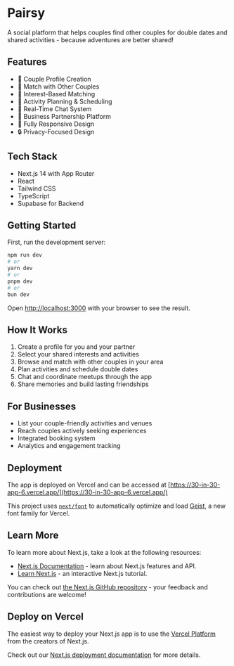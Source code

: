 # Pairsy

A social platform that helps couples find other couples for double dates and shared activities - because adventures are better shared!

## Features

- 👥 Couple Profile Creation
- 🤝 Match with Other Couples
- 🎯 Interest-Based Matching
- 📅 Activity Planning & Scheduling
- 💬 Real-Time Chat System
- 🏢 Business Partnership Platform
- 📱 Fully Responsive Design
- 🔒 Privacy-Focused Design

## Tech Stack

- Next.js 14 with App Router
- React
- Tailwind CSS
- TypeScript
- Supabase for Backend

## Getting Started

First, run the development server:

```bash
npm run dev
# or
yarn dev
# or
pnpm dev
# or
bun dev
```

Open [http://localhost:3000](http://localhost:3000) with your browser to see the result.

## How It Works

1. Create a profile for you and your partner
2. Select your shared interests and activities
3. Browse and match with other couples in your area
4. Plan activities and schedule double dates
5. Chat and coordinate meetups through the app
6. Share memories and build lasting friendships

## For Businesses

- List your couple-friendly activities and venues
- Reach couples actively seeking experiences
- Integrated booking system
- Analytics and engagement tracking

## Deployment

The app is deployed on Vercel and can be accessed at [https://30-in-30-app-6.vercel.app/](https://30-in-30-app-6.vercel.app/)

This project uses [`next/font`](https://nextjs.org/docs/app/building-your-application/optimizing/fonts) to automatically optimize and load [Geist](https://vercel.com/font), a new font family for Vercel.

## Learn More

To learn more about Next.js, take a look at the following resources:

- [Next.js Documentation](https://nextjs.org/docs) - learn about Next.js features and API.
- [Learn Next.js](https://nextjs.org/learn) - an interactive Next.js tutorial.

You can check out [the Next.js GitHub repository](https://github.com/vercel/next.js) - your feedback and contributions are welcome!

## Deploy on Vercel

The easiest way to deploy your Next.js app is to use the [Vercel Platform](https://vercel.com/new?utm_medium=default-template&filter=next.js&utm_source=create-next-app&utm_campaign=create-next-app-readme) from the creators of Next.js.

Check out our [Next.js deployment documentation](https://nextjs.org/docs/app/building-your-application/deploying) for more details.
